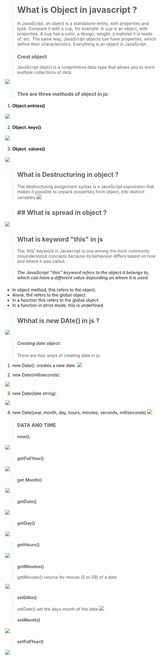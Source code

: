 ># What is Object in javascript ? 

 >In JavaScript, an object is a standalone entity, with properties and type. Compare it with a cup, for example. A cup is an object, with properties. A cup has a color, a design, weight, a material it is made of, etc. The same way, JavaScript objects can have properties, which define their characteristics.
Everything is an object in JavaScript.

> ### Creat object 

 >JavaScript object is a nonprimitive data-type that allows you to 
store multiple collections of data.

![](https://github.com/Muhammadi02062720/Presentation-4-/blob/adaaf84d8ae44e06b42d77ebba365e0f4c2ef0f1/images/Screenshot_7.png) 

> ### Thre are three methods of object in js:

 1.  #### Object.entries()

  ![](https://github.com/Muhammadi02062720/Presentation-4-/blob/c7f3730fb5b895c4b4dd9a95de1df721ac833498/images/Screenshot_8.png)

 2. #### Object. keys()

  ![](https://github.com/Muhammadi02062720/Presentation-4-/blob/c17b9719ffa69172795aaa33a5d48aa7cb05dd60/images/Screenshot_9.png)

  3. #### Object. values()

  ![](https://github.com/Muhammadi02062720/Presentation-4-/blob/c17b9719ffa69172795aaa33a5d48aa7cb05dd60/images/Screenshot_10.png)

> ## What is Destructuring in object ?

 >The destructuring assignment syntax is a JavaScript expression that makes it 
possible to unpack properties from object, into distinct variables
 ![](https://github.com/Muhammadi02062720/Presentation-4-/blob/9db01ad9ca698fbfaef27b792c2b1a23688c8a32/images/Screenshot_12.png)

 >## ## What is spread in object ?

  ![](https://github.com/Muhammadi02062720/Presentation-4-/blob/ce578ddf841ff94e4415d402e79e2e24f3d21110/images/Screenshot_11.png)

>## What is keyword "this" in js
 
  >The ‘this’ keyword in Javascript is one among the most commonly misunderstood concepts because its behaviour differs based on how and where it was called.

>##### The JavaScript “this” keyword refers to the object it belongs to, which can have a different value depending on where it is used.

 * In object method, this refers to the object.
 * Alone, thif refers to the global object.
 * In a function this refers to the global object.
 * In a function in strict mode, this is underfined.

>  ## Whhat is new DAte() in js ?

 ![](https://github.com/Muhammadi02062720/Presentation-4-/blob/d35eda94d7e96cc35b33396baf99d26c6f410cee/images/Screenshot_13.png)

> ##### Creating date object:
 >There are four ways of creating date in js:
  1. new Date(): creates a new date. 
   ![](https://github.com/Muhammadi02062720/Presentation-4-/blob/d35eda94d7e96cc35b33396baf99d26c6f410cee/images/Screenshot_14.png)

  2. new Date(milliseconds): 

   ![](https://github.com/Muhammadi02062720/Presentation-4-/blob/d35eda94d7e96cc35b33396baf99d26c6f410cee/images/Screenshot_15.png)

  3. new Date(date string).

   ![](https://github.com/Muhammadi02062720/Presentation-4-/blob/9001ebbff9053f03efc4f5f3e425a71d48254d42/images/Screenshot_16.png)

  4. new Date(year, month, day, hours, minutes, seconds, milliseconds)
   ![](https://github.com/Muhammadi02062720/Presentation-4-/blob/9001ebbff9053f03efc4f5f3e425a71d48254d42/images/Screenshot_17.png)

> ### DATA AND TIME
 > #### now();
 ![](https://github.com/Muhammadi02062720/Presentation-4-/blob/b89e8c3cc392755611be15a7475b963065d7ec51/images/Screenshot_18.png)
 
 > #### getFullYear() 
 ![](https://github.com/Muhammadi02062720/Presentation-4-/blob/b89e8c3cc392755611be15a7475b963065d7ec51/images/Screenshot_19.png)

 > #### get.Month()

 ![](https://github.com/Muhammadi02062720/Presentation-4-/blob/b89e8c3cc392755611be15a7475b963065d7ec51/images/Screenshot_20.png)

 > #### getDate()
 ![](https://github.com/Muhammadi02062720/Presentation-4-/blob/da70abe2d452de896455a1ebd84d8b708f824a8f/images/Screenshot_21.png)

 > #### getDay() 
 ![](https://github.com/Muhammadi02062720/Presentation-4-/blob/da70abe2d452de896455a1ebd84d8b708f824a8f/images/Screenshot_22.png)

 >#### getHours() 
 ![](https://github.com/Muhammadi02062720/Presentation-4-/blob/da70abe2d452de896455a1ebd84d8b708f824a8f/images/Screenshot_23.png) 

 > #### getMinutes()
  >getMinutes() returns thr minute (0 to 59) of a date

  ![](https://github.com/Muhammadi02062720/Presentation-4-/blob/da70abe2d452de896455a1ebd84d8b708f824a8f/images/Screenshot_24.png)

 > #### setDAte()
  >setDate() set the days month of the date
  ![](https://github.com/Muhammadi02062720/Presentation-4-/blob/da70abe2d452de896455a1ebd84d8b708f824a8f/images/Screenshot_26.png)

 > #### setMonth()
 ![](https://github.com/Muhammadi02062720/Presentation-4-/blob/da70abe2d452de896455a1ebd84d8b708f824a8f/images/Screenshot_27.png)

 > #### setFullYear()
 ![](https://github.com/Muhammadi02062720/Presentation-4-/blob/da70abe2d452de896455a1ebd84d8b708f824a8f/images/Screenshot_28.png)